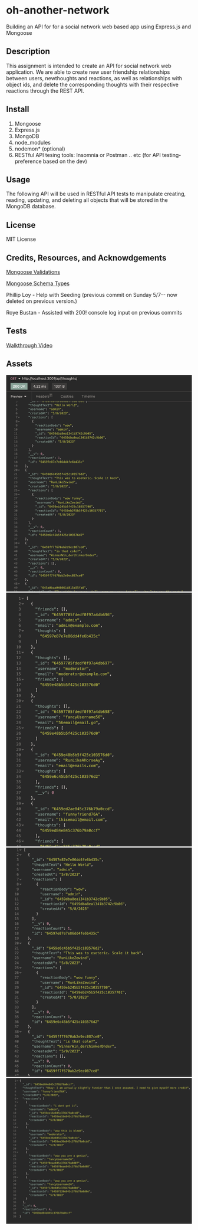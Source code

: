 # oh-another-network
Building an API for for a social network web based app using Express.js and Mongoose


## Description

This assignment is intended to create an API for social network web application.
We are able to create new user friendship relationships between users,  newthoughts and reactions, as well as relationships with object ids, and delete the corresponding thoughts with their respective reactions through the REST API.

## Install

1. Mongoose
2. Express.js
3. MongoDB
4. node_modules
5. nodemon* (optional)
6. RESTful API tesing tools: Insomnia or Postman .. etc (for API testing- preference based on the dev)

## Usage

The following API will be used in RESTful API tests to manipulate creating, reading, updating, and deleting all objects that will be stored in the MongoDB database.

## License

MIT License

## Credits, Resources, and Acknowdgements
[Mongoose Validations](https://mongoosejs.com/docs/validation.html)

[Mongoose Schema Types](https://mongoosejs.com/docs/schematypes.html)

Phillip Loy - Help with Seeding (previous commit on Sunday 5/7-- now deleted on previous version.)

Roye Bustan - Assisted with 200! console log input on previous commits

## Tests

[Walkthrough Video](https://drive.google.com/file/d/1fsfDAKBSslb2HUaxTt9kWPJt-rwsTXl0/view)

## Assets
![thoughts](./assets/Screenshot%202023-05-09%20at%202.17.48%20AM.png)
![friends](./assets/Screenshot%202023-05-09%20at%202.18.06%20AM.png)
![thought with reaction](./assets/Screenshot%202023-05-09%20at%202.18.18%20AM.png)
![reactions](./assets/Screenshot%202023-05-09%20at%202.18.29%20AM.png)